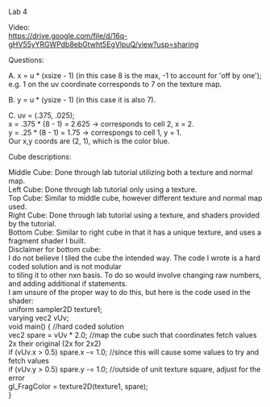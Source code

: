 Lab 4

Video:  
https://drive.google.com/file/d/16q-gHV55yYRGWPdb8ebGtwht5EgVlpuQ/view?usp=sharing  

Questions:  

A. x = u * (xsize - 1) (in this case 8 is the max, -1 to account for 'off by one');  
e.g. 1 on the uv coordinate corresponds to 7 on the texture map.  

B. y = u * (ysize - 1) (in this case it is also 7).  

C. uv = (.375, .025);  
x = .375 * (8 - 1) = 2.625 -> corresponds to cell 2, x = 2.  
y = .25 * (8 - 1) =  1.75  -> correspongs to cell 1, y = 1.  
Our x,y coords are (2, 1), which is the color blue.

Cube descriptions:  

Middle Cube: Done through lab tutorial utilizing both a texture and normal map.  
Left Cube: Done through lab tutorial only using a texture.  
Top Cube: Similar to middle cube, however different texture and normal map used.  
Right Cube: Done through lab tutorial using a texture, and shaders provided by the tutorial.  
Bottom Cube: Similar to right cube in that it has a unique texture, and uses a fragment shader I built.  
Disclaimer for bottom cube:  
I do not believe I tiled the cube the intended way. The code I wrote is a hard coded solution and is not modular  
to tiling it to other nxn basis. To do so would involve changing raw numbers, and adding additional if statements.  
I am unsure of the proper way to do this, but here is the code used in the shader:  
uniform sampler2D texture1;  
varying vec2 vUv;  
void main() { //hard coded solution  
	vec2 spare = vUv * 2.0;  //map the cube such that coordinates fetch values 2x their original (2x for 2x2)  
	if (vUv.x > 0.5) spare.x -= 1.0;  //since this will cause some values to try and fetch values  
	if (vUv.y > 0.5) spare.y -= 1.0;  //outside of unit texture square, adjust for the error  
	gl_FragColor = texture2D(texture1, spare);  
}

